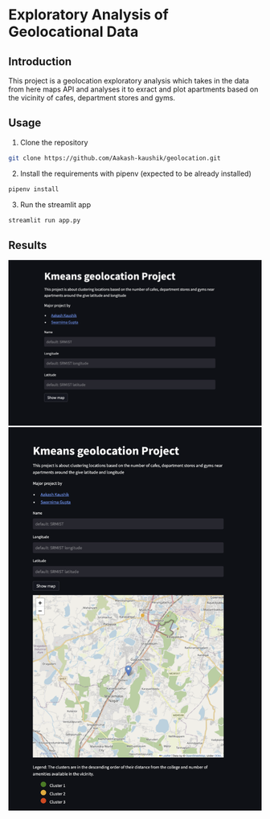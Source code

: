 # Exploratory Analysis of Geolocational Data

## Introduction

This project is a geolocation exploratory analysis which takes in the data from here maps API and analyses it to exract and plot apartments based on the vicinity of cafes, department stores and gyms. 

## Usage

1. Clone the repository
``` bash
git clone https://github.com/Aakash-kaushik/geolocation.git

```
2. Install the requirements with pipenv (expected to be already installed)
``` bash
pipenv install
```
3. Run the streamlit app
``` bash
streamlit run app.py
```

## Results

![screenshot of app screen](./assets/app-screen.png "App Screen")
![screenshot of output screen](./assets/output.png "Output Screen")

